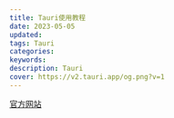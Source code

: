```yaml
---
title: Tauri使用教程
date: 2023-05-05
updated:
tags: Tauri
categories:
keywords:
description: Tauri
cover: https://v2.tauri.app/og.png?v=1
---
```


[官方网站](https://tauri.app/zh-cn/)
